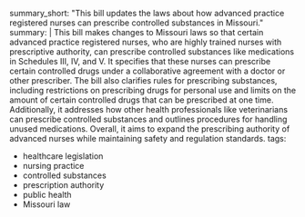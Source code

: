 summary_short: "This bill updates the laws about how advanced practice registered nurses can prescribe controlled substances in Missouri."
summary: |
  This bill makes changes to Missouri laws so that certain advanced practice registered nurses, who are highly trained nurses with prescriptive authority, can prescribe controlled substances like medications in Schedules III, IV, and V. It specifies that these nurses can prescribe certain controlled drugs under a collaborative agreement with a doctor or other prescriber. The bill also clarifies rules for prescribing substances, including restrictions on prescribing drugs for personal use and limits on the amount of certain controlled drugs that can be prescribed at one time. Additionally, it addresses how other health professionals like veterinarians can prescribe controlled substances and outlines procedures for handling unused medications. Overall, it aims to expand the prescribing authority of advanced nurses while maintaining safety and regulation standards.
tags:
  - healthcare legislation
  - nursing practice
  - controlled substances
  - prescription authority
  - public health
  - Missouri law
